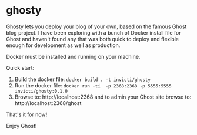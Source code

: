 # ghosty
Ghosty lets you deploy your blog of your own, based on the famous Ghost blog project.
I have been exploring with a bunch of Docker install file for Ghost and haven't found any that was both quick to deploy and flexible enough for development as well as production.

Docker must be installed and running on your machine.

Quick start:

1) Build the docker file: `docker build . -t invicti/ghosty `
2) Run the docker file: `docker run -ti  -p 2368:2368 -p 5555:5555 invicti/ghosty:0.1.0`
4) Browse to: http://localhost:2368 and to admin your Ghost site browse to: http://localhost:2368/ghost

That's it for now!

Enjoy Ghost!
